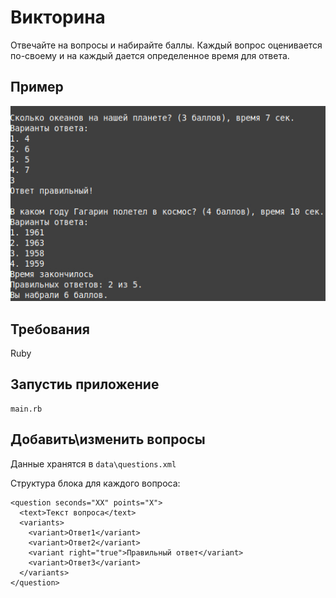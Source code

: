 # Викторина
Отвечайте на вопросы и набирайте баллы. Каждый вопрос оценивается по-своему и на каждый дается определенное время для ответа.

## Пример
![Application screenshot](https://github.com/dmentry/quiz/blob/master/screenshot.jpg)

## Требования
Ruby

## Запустиь приложение

```
main.rb
```

## Добавить\изменить вопросы
Данные хранятся в `data\questions.xml`

Структура блока для каждого вопроса:

```
<question seconds="ХХ" points="Х">
  <text>Текст вопроса</text>
  <variants>
    <variant>Ответ1</variant>
    <variant>Ответ2</variant>
    <variant right="true">Правильный ответ</variant>
    <variant>Ответ3</variant>
  </variants>
</question>
```

